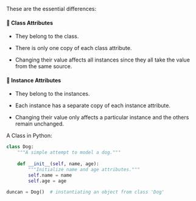These are the essential differences:

#### 🔸 **Class Attributes**

-   They belong to the class.
    
-   There is only one copy of each class attribute.
    
-   Changing their value affects all instances since they all take the value from the same source.
    

#### 🔹 **Instance Attributes**

-   They belong to the instances.
    
-   Each instance has a separate copy of each instance attribute.
    
-   Changing their value only affects a particular instance and the others remain unchanged.


A Class in Python:
```py
class Dog:
	"""A simple attempt to model a dog."""
	
	def __init__(self, name, age):
		"""Initialize name and age attributes."""
		self.name = name
		self.age = age

duncan = Dog()	# instantiating an object from class 'Dog'
```